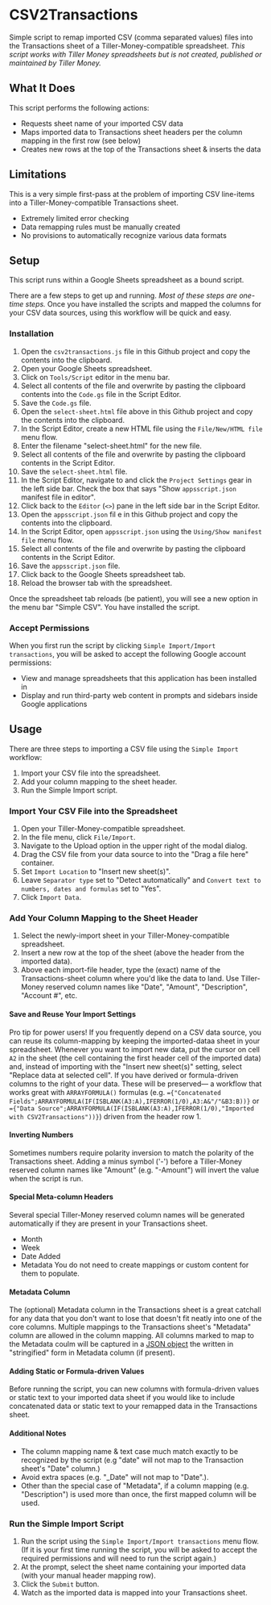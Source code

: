 # CSV2Transactions
Simple script to remap imported CSV (comma separated values) files into the Transactions sheet of a Tiller-Money-compatible spreadsheet. 
*This script works with Tiller Money spreadsheets but is not created, published or maintained by Tiller Money.*


## What It Does
This script performs the following actions:
- Requests sheet name of your imported CSV data
- Maps imported data to Transactions sheet headers per the column mapping in the first row (see below)
- Creates new rows at the top of the Transactions sheet &amp; inserts the data

## Limitations
This is a very simple first-pass at the problem of importing CSV line-items into a Tiller-Money-compatible Transactions sheet.
- Extremely limited error checking
- Data remapping rules must be manually created 
- No provisions to automatically recognize various data formats 

## Setup

This script runs within a Google Sheets spreadsheet as a bound script. 

There are a few steps to get up and running. *Most of these steps are one-time steps.* Once you have installed the scripts and mapped the columns for your CSV data sources, using this workflow will be quick and easy.

### Installation
1. Open the `csv2transactions.js` file in this Github project and copy the contents into the clipboard.
2. Open your Google Sheets spreadsheet.
3. Click on `Tools/Script` editor in the menu bar.
4. Select all contents of the file and overwrite by pasting the clipboard contents into the `Code.gs` file in the Script Editor.
5. Save the `Code.gs` file. 
6. Open the `select-sheet.html` file above in this Github project and copy the contents into the clipboard.
7. In the Script Editor, create a new HTML file using the `File/New/HTML file` menu flow.
8. Enter the filename "select-sheet.html" for the new file.
9. Select all contents of the file and overwrite by pasting the clipboard contents in the Script Editor.
10. Save the `select-sheet.html` file.
11. In the Script Editor, navigate to and click the `Project Settings` gear in the left side bar. Check the box that says "Show `appsscript.json` manifest file in editor". 
12. Click back to the `Editor` (`<>`) pane in the left side bar in the Script Editor.
13. Open the `appsscript.json` fil  e in this Github project and copy the contents into the clipboard.
14. In the Script Editor, open `appsscript.json` using the `Using/Show manifest file` menu flow.
15. Select all contents of the file and overwrite by pasting the clipboard contents in the Script Editor.
16. Save the `appsscript.json` file.
17. Click back to the Google Sheets spreadsheet tab.
18. Reload the browser tab with the spreadsheet.

Once the spreadsheet tab reloads (be patient), you will see a new option in the menu bar "Simple CSV". You have installed the script.

### Accept Permissions
When you first run the script by clicking `Simple Import/Import transactions`, you will be asked to accept the following Google account permissions:
- View and manage spreadsheets that this application has been installed in
- Display and run third-party web content in prompts and sidebars inside Google applications

## Usage

There are three steps to importing a CSV file using the `Simple Import` workflow:
1. Import your CSV file into the spreadsheet.
2. Add your column mapping to the sheet header.
3. Run the Simple Import script.

### Import Your CSV File into the Spreadsheet
1. Open your Tiller-Money-compatible spreadsheet. 
2. In the file menu, click `File/Import`.
3. Navigate to the Upload option in the upper right of the modal dialog.
4. Drag the CSV file from your data source to into the "Drag a file here" container.
5. Set `Import Location` to "Insert new sheet(s)".
6. Leave `Separator type` set to "Detect automatically" and `Convert text to numbers, dates and formulas` set to "Yes".
7. Click `Import Data`.

### Add Your Column Mapping to the Sheet Header
1. Select the newly-import sheet in your Tiller-Money-compatible spreadsheet. 
2. Insert a new row at the top of the sheet (above the header from the imported data).
3. Above each import-file header, type the (exact) name of the Transactions-sheet column where you'd like the data to land. Use Tiller-Money reserved column names like "Date", "Amount", "Description", "Account #", etc.

#### Save and Reuse Your Import Settings
Pro tip for power users! If you frequently depend on a CSV data source, you can reuse its column-mapping by keeping the imported-dataa sheet in your spreadsheet. Whenever you want to import new data, put the cursor on cell `A2` in the sheet (the cell containing the first header cell of the imported data) and, instead of importing with the "Insert new sheet(s)" setting, select "Replace data at selected cell". If you have derived or formula-driven columns to the right of your data. These will be preserved— a workflow that works great with `ARRAYFORMULA()` formulas (e.g. `={"Concatenated Fields";ARRAYFORMULA(IF(ISBLANK(A3:A),IFERROR(1/0),A3:A&"/"&B3:B))}` or `={"Data Source";ARRAYFORMULA(IF(ISBLANK(A3:A),IFERROR(1/0),"Imported with CSV2Transactions"))}`) driven from the header row 1.

#### Inverting Numbers
Sometimes numbers require polarity inversion to match the polarity of the Transactions sheet. Adding a minus symbol ('-') before a Tiller-Money reserved column names like "Amount" (e.g. "-Amount") will invert the value when the script is run.

#### Special Meta-column Headers
Several special Tiller-Money reserved column names will be generated automatically if they are present in your Transactions sheet.
- Month
- Week
- Date Added
- Metadata
You do not need to create mappings or custom content for them to populate.

#### Metadata Column
The (optional) Metadata column in the Transactions sheet is a great catchall for any data that you don't want to lose that doesn't fit neatly into one of the core columns. Multiple mappings to the Transactions sheet's "Metadata" column are allowed in the column mapping. All columns marked to map to the Metadata coulm will be captured in a [JSON object](https://en.wikipedia.org/wiki/JSON) the written in "stringified" form in Metadata column (if present). 

#### Adding Static or Formula-driven Values
Before running the script, you can new columns with formula-driven values or static text to your imported data sheet if you would like to include concatenated data or static text to your remapped data in the Transactions sheet.

#### Additional Notes
- The column mapping name & text case much match exactly to be recognized by the script (e.g "date" will not map to the Transaction sheet's "Date" column.)
- Avoid extra spaces (e.g. "_Date" will not map to "Date".).
- Other than the special case of "Metadata", if a column mapping (e.g. "Description") is used more than once, the first mapped column will be used.

### Run the Simple Import Script
1. Run the script using the `Simple Import/Import transactions` menu flow. (If it is your first time running the script, you will be asked to accept the required permissions and will need to run the script again.)
2. At the prompt, select the sheet name containing your imported data (with your manual header mapping row).
3. Click the `Submit` button.
4. Watch as the imported data is mapped into your Transactions sheet.
